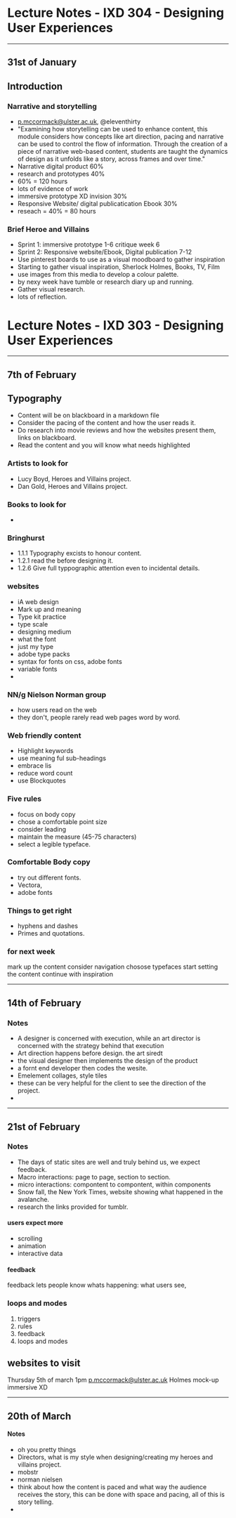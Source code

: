 # Lecture Notes - IXD 304 - Designing User Experiences

___

## 31st of January

## Introduction

### Narrative and storytelling
- p.mccormack@ulster.ac.uk, @eleventhirty
- "Examining how storytelling can be used to enhance content, this module considers how concepts like art direction, pacing and narrative can be used to control the flow of information. Through the creation of a piece of narrative web-based content, students are taught the dynamics of design as it unfolds like a story, across frames and over time."
- Narrative digital product 60%
- research and prototypes 40%
- 60% = 120 hours 
- lots of evidence of work 
- immersive prototype XD invision 30%
- Responsive Website/ digital publicatication Ebook 30%
- reseach = 40% = 80 hours

### Brief Heroe and Villains
- Sprint 1: immersive prototype 1-6 critique week 6 
- Sprint 2: Responsive website/Ebook, Digital publication 7-12
- Use pinterest boards to use as a visual moodboard to gather inspiration
- Starting to gather visual inspiration, Sherlock Holmes, Books, TV, Film
- use images from this media to develop a colour palette.
- by nexy week have tumble or research diary up and running. 
- Gather visual research. 
- lots of reflection. 

# Lecture Notes - IXD 303 - Designing User Experiences

___

## 7th of February

## Typography
- Content will be on blackboard in a markdown file
- Consider the pacing of the content and how the user reads it.
- Do research into movie reviews and how the websites present them, links on blackboard.
- Read the content and you will know what needs highlighted

### Artists to look for
- Lucy Boyd, Heroes and Villains project.
- Dan Gold, Heroes and Villains project.

### Books to look for
- 

### Bringhurst 
- 1.1.1 Typography excists to honour content. 
- 1.2.1 read the before designing it.
- 1.2.6 Give full typpographic attention even to incidental details. 

### websites 
- iA web design
- Mark up and meaning
- Type kit practice
- type scale
- designing medium
- what the font
- just my type
- adobe type packs
- syntax for fonts on css, adobe fonts
- variable fonts
- 

### NN/g Nielson Norman group
- how users read on the web 
- they don't, people rarely read web pages word by word.

### Web friendly content
- Highlight keywords 
- use meaning ful sub-headings 
- embrace lis
- reduce word count
- use Blockquotes

### Five rules
- focus on body copy
- chose a comfortable point size 
- consider leading 
- maintain the measure (45-75 characters)
- select a legible typeface. 

### Comfortable Body copy 
- try out different fonts.
- Vectora, 
- adobe fonts

### Things to get right
- hyphens and dashes
- Primes and quotations.

### for next week
mark up the content
consider navigation 
chosose typefaces 
start setting the content
continue with inspiration

___

## 14th of February

### Notes
- A designer is concerned with execution, while an art director is concerned with the strategy behind that execution
- Art direction happens before design. the art siredt
- the visual designer then implements the design of the product
- a fornt end developer then codes the wesite.
- Emelement collages, style tiles
- these can be very helpful for the client to see the direction of the project.
- 

___

## 21st of February

### Notes
- The days of static sites are well and truly behind us, we expect feedback.
- Macro interactions: page to page, section to section.
- micro interactions: compontent to compontent,
within components
- Snow fall, the New York Times, website showing what happened in the avalanche.
- research the links provided for tumblr.

#### users expect more 
- scrolling 
- animation 
- interactive data 

#### feedback
feedback lets people know whats happening: what users see,
 
### loops and modes

1. triggers 
2. rules
3. feedback 
4. loops and modes

websites to visit
- 

Thursday 5th of march 1pm 
p.mccormack@ulster.ac.uk 
Holmes mock-up immersive XD

___

## 20th of March

#### Notes
- oh you pretty things
- Directors, what is my style when designing/creating my heroes and villains project. 
- mobstr
- norman nielsen
- think about how the content is paced and what way the audience receives the story, this can be done with space and pacing, all of this is story telling.
- 

